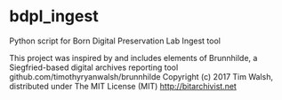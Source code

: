 # bdpl_ingest
Python script for Born Digital Preservation Lab Ingest tool

This project was inspired by and includes elements of Brunnhilde, a Siegfried-based digital archives reporting tool
github.com/timothyryanwalsh/brunnhilde
Copyright (c) 2017 Tim Walsh, distributed under The MIT License (MIT)
http://bitarchivist.net
